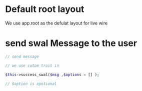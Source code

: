 # Default root layout 

We use app.root as the defulat layout for live wire 

# send swal Message to the user 

```php
// send message 

// we use cutom trait in 

$this->success_swal($msg ,$options = [] );

// $option is opotional 

```

